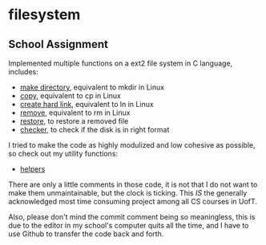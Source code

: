 # filesystem

## School Assignment

Implemented multiple functions on a ext2 file system in C language, includes: 
  - [make directory](https://github.com/leonyhenn/filesystem/blob/master/ext2_mkdir.c), equivalent to mkdir in Linux
  - [copy](https://github.com/leonyhenn/filesystem/blob/master/ext2_cp.c), equivalent to cp in Linux
  - [create hard link](https://github.com/leonyhenn/filesystem/blob/master/ext2_ln.c), equivalent to ln in Linux
  - [remove](https://github.com/leonyhenn/filesystem/blob/master/ext2_rm.c), equivalent to rm in Linux
  - [restore](https://github.com/leonyhenn/filesystem/blob/master/ext2_restore.c), to restore a removed file
  - [checker](https://github.com/leonyhenn/filesystem/blob/master/ext2_checker.c), to check if the disk is in right format

I tried to make the code as highly modulized and low cohesive as possible, so check out my utility functions:
  - [helpers](https://github.com/leonyhenn/filesystem/blob/master/helpers.c)
  
There are only a little comments in those code, it is not that I do not want to make them unmaintainable, but the clock is ticking. This _IS_ the generally acknowledged
 most time consuming project among all CS courses in UofT.
 
Also, please don't mind the commit comment being so meaningless, this is due to the editor in my school's computer quits all the time, and I have to use Github to transfer the code back and forth.
  
